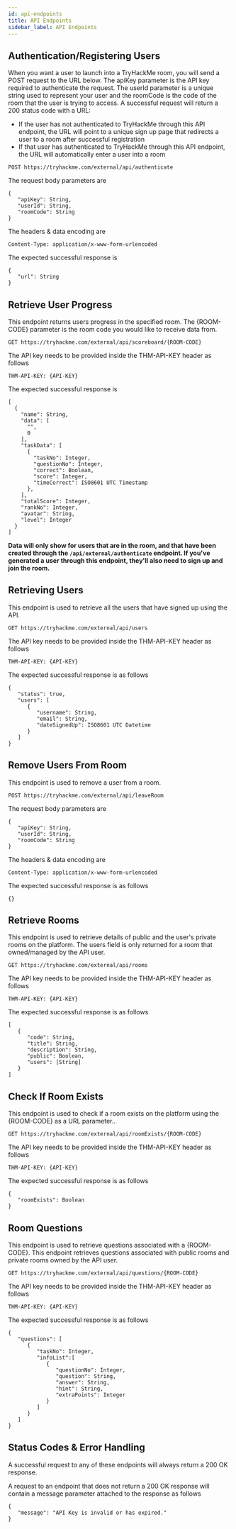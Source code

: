 ```yaml
---
id: api-endpoints
title: API Endpoints
sidebar_label: API Endpoints
---
```

## Authentication/Registering Users
When you want a user to launch into a TryHackMe room, you will send a POST request to the URL below. The apiKey parameter is the API key required to authenticate the request. The userId parameter is a unique string used to represent your user and the roomCode is the code of the room that the user is trying to access. A successful request will return a 200 status code with a URL:
* If the user has not authenticated to TryHackMe through this API endpoint, the URL will point to a unique sign up page that redirects a user to a room after successful registration
* If that user has authenticated to TryHackMe through this API endpoint, the URL will automatically enter a user into a room
```
POST https://tryhackme.com/external/api/authenticate
```

The request body parameters are
```
{
   "apiKey": String,
   "userId": String,
   "roomCode": String
}
```

The headers & data encoding are
```
Content-Type: application/x-www-form-urlencoded
```

The expected successful response is
```
{
   "url": String
}
```

## Retrieve User Progress
This endpoint returns users progress in the specified room. The {ROOM-CODE} parameter is the room code you would like to receive data from.
```
GET https://tryhackme.com/external/api/scoreboard/{ROOM-CODE}
```

The API key needs to be provided inside the THM-API-KEY header as follows
```
THM-API-KEY: {API-KEY}
```

The expected successful response is
```
[
  {
    "name": String,
    "data": [
      "",
      0
    ],
    "taskData": [
      {
        "taskNo": Integer,
        "questionNo": Integer,
        "correct": Boolean,
        "score": Integer,
        "timeCorrect": ISO8601 UTC Timestamp
      },
    ],
    "totalScore": Integer,
    "rankNo": Integer,
    "avatar": String,
    "level": Integer
  }
]
```

**Data will only show for users that are in the room, and that have been created through the `/api/external/authenticate` endpoint. If you've generated a user through this endpoint, they'll also need to sign up and join the room.**

## Retrieving Users
This endpoint is used to retrieve all the users that have signed up using the API.
```
GET https://tryhackme.com/external/api/users
```

The API key needs to be provided inside the THM-API-KEY header as follows
```
THM-API-KEY: {API-KEY}
```

The expected successful response is as follows
```
{
   "status": true,
   "users": [
      {
         "username": String,
         "email": String,
         "dateSignedUp": ISO8601 UTC Datetime
      }
   ]
}
```

## Remove Users From Room
This endpoint is used to remove a user from a room.
```
POST https://tryhackme.com/external/api/leaveRoom
```

The request body parameters are
```
{
   "apiKey": String,
   "userId": String,
   "roomCode": String
}
```

The headers & data encoding are
```
Content-Type: application/x-www-form-urlencoded
```

The expected successful response is as follows
```
{}
```

## Retrieve Rooms
This endpoint is used to retrieve details of public and the user's private rooms on the platform. The users field is only returned for a room that owned/managed by the API user.
```
GET https://tryhackme.com/external/api/rooms
```

The API key needs to be provided inside the THM-API-KEY header as follows
```
THM-API-KEY: {API-KEY}
```

The expected successful response is as follows
```
[
   {
      "code": String,
      "title": String,
      "description": String,
      "public": Boolean,
      "users": [String]
   }
]
```

## Check If Room Exists
This endpoint is used to check if a room exists on the platform using the {ROOM-CODE} as a URL parameter..
```
GET https://tryhackme.com/external/api/roomExists/{ROOM-CODE}
```

The API key needs to be provided inside the THM-API-KEY header as follows
```
THM-API-KEY: {API-KEY}
```

The expected successful response is as follows
```
{
   "roomExists": Boolean
}
```

## Room Questions
This endpoint is used to retrieve questions associated with a {ROOM-CODE}. This endpoint retrieves questions associated with public rooms and private rooms owned by the API user.
```
GET https://tryhackme.com/external/api/questions/{ROOM-CODE}
```

The API key needs to be provided inside the THM-API-KEY header as follows
```
THM-API-KEY: {API-KEY}
```

The expected successful response is as follows
```
{
   "questions": [
      {
         "taskNo": Integer,
         "infoList":[
            {
               "questionNo": Integer,
               "question": String,
               "answer": String,
               "hint": String,
               "extraPoints": Integer
            }
         ]
      }
   ]
}
```

## Status Codes & Error Handling
A successful request to any of these endpoints will always return a 200 OK response.

A request to an endpoint that does not return a 200 OK response will contain a message parameter attached to the response as follows
```
{
   "message": "API Key is invalid or has expired."
}
```
